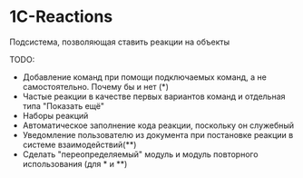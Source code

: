 # 1C-Reactions
Подсистема, позволяющая ставить реакции на объекты

TODO:
- Добавление команд при помощи подключаемых команд, а не самостоятельно. Почему бы и нет (*)
- Частые реакции в качестве первых вариантов команд и отдельная типа "Показать ещё"
- Наборы реакций
- Автоматическое заполнение кода реакции, поскольку он служебный
- Уведомление пользователю из документа при постановке реакции в системе взаимодействий(**) 
- Сделать "переопределяемый" модуль и модуль повторного использования (для * и **)
